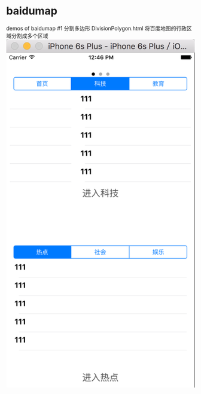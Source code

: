 # baidumap
demos of baidumap
#1 分割多边形 DivisionPolygon.html
    将百度地图的行政区域分割成多个区域
  ![Alt text](https://github.com/chenyufeng1991/NewsClient/raw/master/Screenshots/2.png)